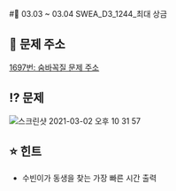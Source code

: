 #🌹 03.03 ~ 03.04 SWEA_D3_1244_최대 상금

## 📝 문제 주소

[1697번: 숨바꼭질 문제 주소](https://www.acmicpc.net/problem/1697)

## ⁉️ 문제
![스크린샷 2021-03-02 오후 10 31 57](https://user-images.githubusercontent.com/48318620/109656144-73f31f00-7ba7-11eb-8152-f292a2a54ee2.png)


## ⭐️ 힌트

- 수빈이가 동생을 찾는 가장 빠른 시간 출력